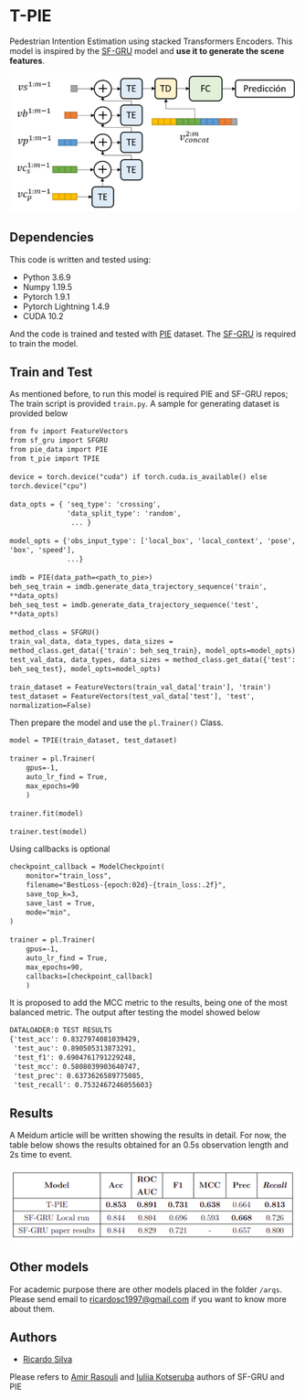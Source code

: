 # T-PIE

Pedestrian Intention Estimation using stacked Transformers Encoders. This model
is inspired by the [SF-GRU](https://github.com/aras62/SF-GRU) model and **use it
to generate the scene features**.

<p align="center">
  <img src="https://github.com/ricardosc97/T-PIE/blob/main/model.png?raw=true" title="hover text">
</p>

## Dependencies

This code is written and tested using:

- Python 3.6.9
- Numpy 1.19.5
- Pytorch 1.9.1
- Pytorch Lightning 1.4.9
- CUDA 10.2

And the code is trained and tested with [PIE](https://github.com/aras62/PIE)
dataset. The [SF-GRU](https://github.com/aras62/SF-GRU) is required to train the
model.

## Train and Test

As mentioned before, to run this model is required PIE and SF-GRU repos; The
train script is provided `train.py`. A sample for generating dataset is provided
below

```
from fv import FeatureVectors
from sf_gru import SFGRU
from pie_data import PIE
from t_pie import TPIE

device = torch.device("cuda") if torch.cuda.is_available() else torch.device("cpu")

data_opts = { 'seq_type': 'crossing',
              'data_split_type': 'random',
               ... }

model_opts = {'obs_input_type': ['local_box', 'local_context', 'pose', 'box', 'speed'],
              ...}

imdb = PIE(data_path=<path_to_pie>)
beh_seq_train = imdb.generate_data_trajectory_sequence('train', **data_opts)
beh_seq_test = imdb.generate_data_trajectory_sequence('test', **data_opts)

method_class = SFGRU()
train_val_data, data_types, data_sizes = method_class.get_data({'train': beh_seq_train}, model_opts=model_opts)
test_val_data, data_types, data_sizes = method_class.get_data({'test': beh_seq_test}, model_opts=model_opts)

train_dataset = FeatureVectors(train_val_data['train'], 'train')
test_dataset = FeatureVectors(test_val_data['test'], 'test', normalization=False)
```

Then prepare the model and use the `pl.Trainer()` Class.

```
model = TPIE(train_dataset, test_dataset)

trainer = pl.Trainer(
    gpus=-1,
    auto_lr_find = True,
    max_epochs=90
    )

trainer.fit(model)

trainer.test(model)
```

Using callbacks is optional

```
checkpoint_callback = ModelCheckpoint(
    monitor="train_loss",
    filename="BestLoss-{epoch:02d}-{train_loss:.2f}",
    save_top_k=3,
    save_last = True,
    mode="min",
)

trainer = pl.Trainer(
    gpus=-1,
    auto_lr_find = True,
    max_epochs=90,
    callbacks=[checkpoint_callback]
    )
```

It is proposed to add the MCC metric to the results, being one of the most
balanced metric. The output after testing the model showed below

```
DATALOADER:0 TEST RESULTS
{'test_acc': 0.8327974081039429,
 'test_auc': 0.890505313873291,
 'test_f1': 0.6904761791229248,
 'test_mcc': 0.5808039903640747,
 'test_prec': 0.6373626589775085,
 'test_recall': 0.7532467246055603}
```

## Results

A Meidum article will be written showing the results in detail. For now, the
table below shows the results obtained for an 0.5s observation length and 2s
time to event.

<p align="center">
  <img src="https://github.com/ricardosc97/T-PIE/blob/main/results.png?raw=true" title="hover text">
</p>

## Other models

For academic purpose there are other models placed in the folder `/arqs`. Please
send email to ricardosc1997@gmail.com if you want to know more about them.

## Authors

- [Ricardo Silva](https://www.linkedin.com/in/ricardosc11/)

Please refers to [Amir Rasouli](https://aras62.github.io/) and
[Iuliia Kotseruba](https://ykotseruba.github.io/) authors of SF-GRU and PIE
